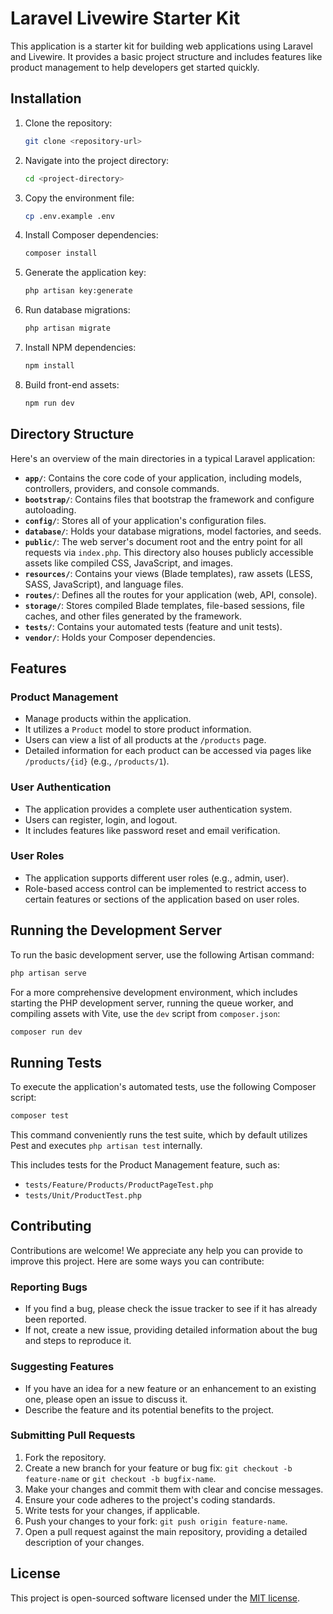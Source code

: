 # Laravel Livewire Starter Kit

This application is a starter kit for building web applications using Laravel and Livewire. It provides a basic project structure and includes features like product management to help developers get started quickly.

## Installation

1. Clone the repository:
   ```bash
   git clone <repository-url>
   ```
2. Navigate into the project directory:
   ```bash
   cd <project-directory>
   ```
3. Copy the environment file:
   ```bash
   cp .env.example .env
   ```
4. Install Composer dependencies:
   ```bash
   composer install
   ```
5. Generate the application key:
   ```bash
   php artisan key:generate
   ```
6. Run database migrations:
   ```bash
   php artisan migrate
   ```
7. Install NPM dependencies:
   ```bash
   npm install
   ```
8. Build front-end assets:
   ```bash
   npm run dev
   ```

## Directory Structure

Here's an overview of the main directories in a typical Laravel application:

- **`app/`**: Contains the core code of your application, including models, controllers, providers, and console commands.
- **`bootstrap/`**: Contains files that bootstrap the framework and configure autoloading.
- **`config/`**: Stores all of your application's configuration files.
- **`database/`**: Holds your database migrations, model factories, and seeds.
- **`public/`**: The web server's document root and the entry point for all requests via `index.php`. This directory also houses publicly accessible assets like compiled CSS, JavaScript, and images.
- **`resources/`**: Contains your views (Blade templates), raw assets (LESS, SASS, JavaScript), and language files.
- **`routes/`**: Defines all the routes for your application (web, API, console).
- **`storage/`**: Stores compiled Blade templates, file-based sessions, file caches, and other files generated by the framework.
- **`tests/`**: Contains your automated tests (feature and unit tests).
- **`vendor/`**: Holds your Composer dependencies.

## Features

### Product Management
- Manage products within the application.
- It utilizes a `Product` model to store product information.
- Users can view a list of all products at the `/products` page.
- Detailed information for each product can be accessed via pages like `/products/{id}` (e.g., `/products/1`).

### User Authentication
- The application provides a complete user authentication system.
- Users can register, login, and logout.
- It includes features like password reset and email verification.

### User Roles
- The application supports different user roles (e.g., admin, user).
- Role-based access control can be implemented to restrict access to certain features or sections of the application based on user roles.

## Running the Development Server

To run the basic development server, use the following Artisan command:

```bash
php artisan serve
```

For a more comprehensive development environment, which includes starting the PHP development server, running the queue worker, and compiling assets with Vite, use the `dev` script from `composer.json`:

```bash
composer run dev
```

## Running Tests

To execute the application's automated tests, use the following Composer script:

```bash
composer test
```

This command conveniently runs the test suite, which by default utilizes Pest and executes `php artisan test` internally.

This includes tests for the Product Management feature, such as:
- `tests/Feature/Products/ProductPageTest.php`
- `tests/Unit/ProductTest.php`

## Contributing

Contributions are welcome! We appreciate any help you can provide to improve this project. Here are some ways you can contribute:

### Reporting Bugs
- If you find a bug, please check the issue tracker to see if it has already been reported.
- If not, create a new issue, providing detailed information about the bug and steps to reproduce it.

### Suggesting Features
- If you have an idea for a new feature or an enhancement to an existing one, please open an issue to discuss it.
- Describe the feature and its potential benefits to the project.

### Submitting Pull Requests
1. Fork the repository.
2. Create a new branch for your feature or bug fix: `git checkout -b feature-name` or `git checkout -b bugfix-name`.
3. Make your changes and commit them with clear and concise messages.
4. Ensure your code adheres to the project's coding standards.
5. Write tests for your changes, if applicable.
6. Push your changes to your fork: `git push origin feature-name`.
7. Open a pull request against the main repository, providing a detailed description of your changes.

## License

This project is open-sourced software licensed under the [MIT license](https://opensource.org/licenses/MIT).
